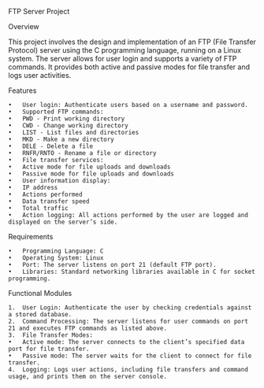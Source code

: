 FTP Server Project

Overview

This project involves the design and implementation of an FTP (File Transfer Protocol) server using the C programming language, running on a Linux system. The server allows for user login and supports a variety of FTP commands. It provides both active and passive modes for file transfer and logs user activities.

Features

	•	User login: Authenticate users based on a username and password.
	•	Supported FTP commands:
	•	PWD - Print working directory
	•	CWD - Change working directory
	•	LIST - List files and directories
	•	MKD - Make a new directory
	•	DELE - Delete a file
	•	RNFR/RNTO - Rename a file or directory
	•	File transfer services:
	•	Active mode for file uploads and downloads
	•	Passive mode for file uploads and downloads
	•	User information display:
	•	IP address
	•	Actions performed
	•	Data transfer speed
	•	Total traffic
	•	Action logging: All actions performed by the user are logged and displayed on the server’s side.

Requirements

	•	Programming Language: C
	•	Operating System: Linux
	•	Port: The server listens on port 21 (default FTP port).
	•	Libraries: Standard networking libraries available in C for socket programming.

Functional Modules

	1.	User Login: Authenticate the user by checking credentials against a stored database.
	2.	Command Processing: The server listens for user commands on port 21 and executes FTP commands as listed above.
	3.	File Transfer Modes:
	•	Active mode: The server connects to the client’s specified data port for file transfer.
	•	Passive mode: The server waits for the client to connect for file transfer.
	4.	Logging: Logs user actions, including file transfers and command usage, and prints them on the server console.
